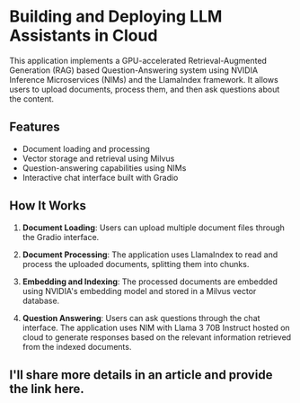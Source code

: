 # Building and Deploying LLM Assistants in Cloud

This application implements a GPU-accelerated Retrieval-Augmented Generation (RAG) based Question-Answering system using NVIDIA Inference Microservices (NIMs) and the LlamaIndex framework. It allows users to upload documents, process them, and then ask questions about the content.

## Features

- Document loading and processing
- Vector storage and retrieval using Milvus
- Question-answering capabilities using NIMs
- Interactive chat interface built with Gradio

## How It Works

1. **Document Loading**: Users can upload multiple document files through the Gradio interface.

2. **Document Processing**: The application uses LlamaIndex to read and process the uploaded documents, splitting them into chunks.

3. **Embedding and Indexing**: The processed documents are embedded using NVIDIA's embedding model and stored in a Milvus vector database.

4. **Question Answering**: Users can ask questions through the chat interface. The application uses NIM with Llama 3 70B Instruct hosted on cloud to generate responses based on the relevant information retrieved from the indexed documents.

## I'll share more details in an article and provide the link here.
